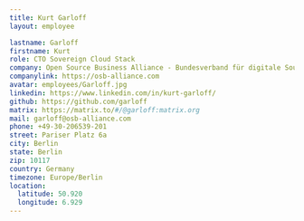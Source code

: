 ```yaml
---
title: Kurt Garloff
layout: employee

lastname: Garloff
firstname: Kurt
role: CTO Sovereign Cloud Stack
company: Open Source Business Alliance - Bundesverband für digitale Souveränität e.V.
companylink: https://osb-alliance.com
avatar: employees/Garloff.jpg
linkedin: https://www.linkedin.com/in/kurt-garloff/
github: https://github.com/garloff
matrix: https://matrix.to/#/@garloff:matrix.org
mail: garloff@osb-alliance.com
phone: +49-30-206539-201
street: Pariser Platz 6a
city: Berlin
state: Berlin
zip: 10117
country: Germany
timezone: Europe/Berlin
location:
  latitude: 50.920
  longitude: 6.929
---
```

